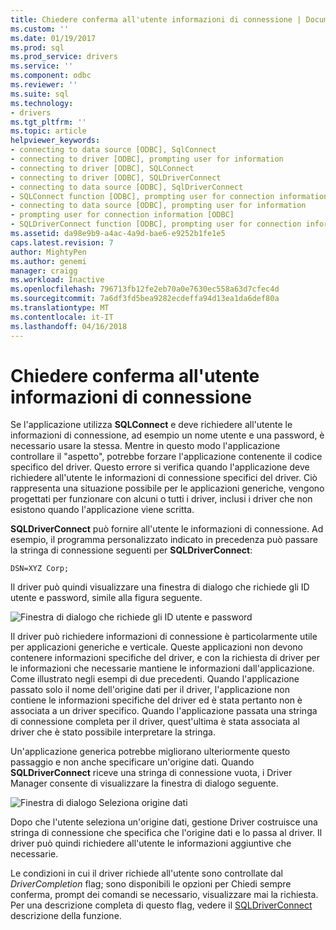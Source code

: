 ```yaml
---
title: Chiedere conferma all'utente informazioni di connessione | Documenti Microsoft
ms.custom: ''
ms.date: 01/19/2017
ms.prod: sql
ms.prod_service: drivers
ms.service: ''
ms.component: odbc
ms.reviewer: ''
ms.suite: sql
ms.technology:
- drivers
ms.tgt_pltfrm: ''
ms.topic: article
helpviewer_keywords:
- connecting to data source [ODBC], SqlConnect
- connecting to driver [ODBC], prompting user for information
- connecting to driver [ODBC], SQLConnect
- connecting to driver [ODBC], SQLDriverConnect
- connecting to data source [ODBC], SqlDriverConnect
- SQLConnect function [ODBC], prompting user for connection information
- connecting to data source [ODBC], prompting user for information
- prompting user for connection information [ODBC]
- SQLDriverConnect function [ODBC], prompting user for connection information
ms.assetid: da98e9b9-a4ac-4a9d-bae6-e9252b1fe1e5
caps.latest.revision: 7
author: MightyPen
ms.author: genemi
manager: craigg
ms.workload: Inactive
ms.openlocfilehash: 796713fb12fe2eb70a0e7630ec558a63d7cfec4d
ms.sourcegitcommit: 7a6df3fd5bea9282ecdeffa94d13ea1da6def80a
ms.translationtype: MT
ms.contentlocale: it-IT
ms.lasthandoff: 04/16/2018
---
```

# <a name="prompting-the-user-for-connection-information"></a>Chiedere conferma all'utente informazioni di connessione
Se l'applicazione utilizza **SQLConnect** e deve richiedere all'utente le informazioni di connessione, ad esempio un nome utente e una password, è necessario usare la stessa. Mentre in questo modo l'applicazione controllare il "aspetto", potrebbe forzare l'applicazione contenente il codice specifico del driver. Questo errore si verifica quando l'applicazione deve richiedere all'utente le informazioni di connessione specifici del driver. Ciò rappresenta una situazione possibile per le applicazioni generiche, vengono progettati per funzionare con alcuni o tutti i driver, inclusi i driver che non esistono quando l'applicazione viene scritta.  
  
 **SQLDriverConnect** può fornire all'utente le informazioni di connessione. Ad esempio, il programma personalizzato indicato in precedenza può passare la stringa di connessione seguenti per **SQLDriverConnect**:  
  
```  
DSN=XYZ Corp;  
```  
  
 Il driver può quindi visualizzare una finestra di dialogo che richiede gli ID utente e password, simile alla figura seguente.  
  
 ![Finestra di dialogo che richiede gli ID utente e password](../../../odbc/reference/develop-app/media/pr18.gif "pr18")  
  
 Il driver può richiedere informazioni di connessione è particolarmente utile per applicazioni generiche e verticale. Queste applicazioni non devono contenere informazioni specifiche del driver, e con la richiesta di driver per le informazioni che necessarie mantiene le informazioni dall'applicazione. Come illustrato negli esempi di due precedenti. Quando l'applicazione passato solo il nome dell'origine dati per il driver, l'applicazione non contiene le informazioni specifiche del driver ed è stata pertanto non è associata a un driver specifico. Quando l'applicazione passata una stringa di connessione completa per il driver, quest'ultima è stata associata al driver che è stato possibile interpretare la stringa.  
  
 Un'applicazione generica potrebbe migliorano ulteriormente questo passaggio e non anche specificare un'origine dati. Quando **SQLDriverConnect** riceve una stringa di connessione vuota, i Driver Manager consente di visualizzare la finestra di dialogo seguente.  
  
 ![Finestra di dialogo Seleziona origine dati](../../../odbc/reference/develop-app/media/ch06a.gif "CH06A")  
  
 Dopo che l'utente seleziona un'origine dati, gestione Driver costruisce una stringa di connessione che specifica che l'origine dati e lo passa al driver. Il driver può quindi richiedere all'utente le informazioni aggiuntive che necessarie.  
  
 Le condizioni in cui il driver richiede all'utente sono controllate dal *DriverCompletion* flag; sono disponibili le opzioni per Chiedi sempre conferma, prompt dei comandi se necessario, visualizzare mai la richiesta. Per una descrizione completa di questo flag, vedere il [SQLDriverConnect](../../../odbc/reference/syntax/sqldriverconnect-function.md) descrizione della funzione.
